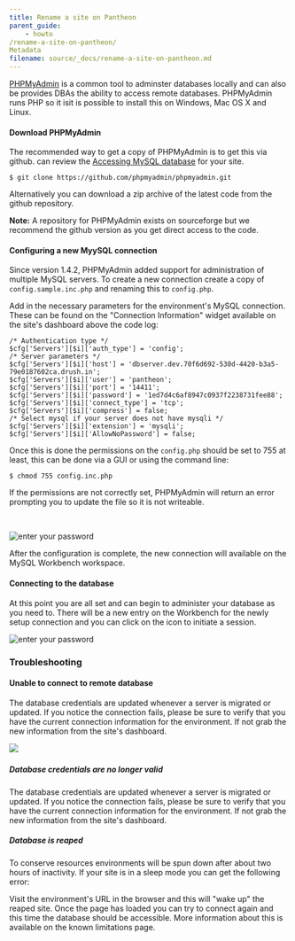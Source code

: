```yaml
---
title: Rename a site on Pantheon
parent_guide:
    - howto
/rename-a-site-on-pantheon/
Metadata
filename: source/_docs/rename-a-site-on-pantheon.md
---
```


[PHPMyAdmin](https://github.com/phpmyadmin/phpmyadmin/) is a common tool to adminster databases locally and can also be provides DBAs the ability to access remote databases. PHPMyAdmin runs PHP so it isit is possible to install this on Windows, Mac OS X and Linux.

#### Download PHPMyAdmin

The recommended way to get a copy of PHPMyAdmin is to get this via github. can review the [Accessing MySQL database](/documentation/advanced-topics/accessing-mysql-databases/) for your site.

    $ git clone https://github.com/phpmyadmin/phpmyadmin.git

Alternatively you can download a zip archive of the latest code from the github repository.

**Note:** A repository for PHPMyAdmin exists on sourceforge but we recommend the github version as you get direct access to the code.

#### Configuring a new MyySQL connection

Since version 1.4.2, PHPMyAdmin added support for administration of multiple MySQL servers. To create a new connection create a copy of `config.sample.inc.php` and renaming this to `config.php`.

Add in the necessary parameters for the environment's MySQL connection. These can be found on the "Connection Information" widget available on the site's dashboard above the code log:

    /* Authentication type */
    $cfg['Servers'][$i]['auth_type'] = 'config';
    /* Server parameters */
    $cfg['Servers'][$i]['host'] = 'dbserver.dev.70f6d692-530d-4420-b3a5-79e0187602ca.drush.in';
    $cfg['Servers'][$i]['user'] = 'pantheon';
    $cfg['Servers'][$i]['port'] = '14411';
    $cfg['Servers'][$i]['password'] = '1ed7d4c6af8947c0937f2238731fee88';
    $cfg['Servers'][$i]['connect_type'] = 'tcp';
    $cfg['Servers'][$i]['compress'] = false;
    /* Select mysql if your server does not have mysqli */
    $cfg['Servers'][$i]['extension'] = 'mysqli';
    $cfg['Servers'][$i]['AllowNoPassword'] = false;

Once this is done the permissions on the `config.php` should be set to 755 at least, this can be done via a GUI or using the command line:

    $ chmod 755 config.inc.php

If the permissions are not correctly set, PHPMyAdmin will return an error prompting you to update the file so it is not writeable.

 

![enter your password](https://pantheon-systems.desk.com/customer/portal/attachments/224903)

After the configuration is complete, the new connection will available on the MySQL Workbench workspace. 

#### Connecting to the database

At this point you are all set and can begin to administer your database as you need to. There will be a new entry on the Workbench for the newly setup connection and you can click on the icon to initiate a session.

![enter your password](https://pantheon-systems.desk.com/customer/portal/attachments/224907)

### Troubleshooting

#### Unable to connect to remote database

The database credentials are updated whenever a server is migrated or updated. If you notice the connection fails, please be sure to verify that you have the current connection information for the environment. If not grab the new information from the site's dashboard.

![](https://pantheon-systems.desk.com/customer/portal/attachments/224915)​

##### Database credentials are no longer valid

The database credentials are updated whenever a server is migrated or updated. If you notice the connection fails, please be sure to verify that you have the current connection information for the environment. If not grab the new information from the site's dashboard.

##### Database is reaped

To conserve resources environments will be spun down after about two hours of inactivity. If your site is in a sleep mode you can get the following error:

Visit the environment's URL in the browser and this will "wake up" the reaped site. Once the page has loaded you can try to connect again and this time the database should be accessible. More information about this is available on the known limitations page.


